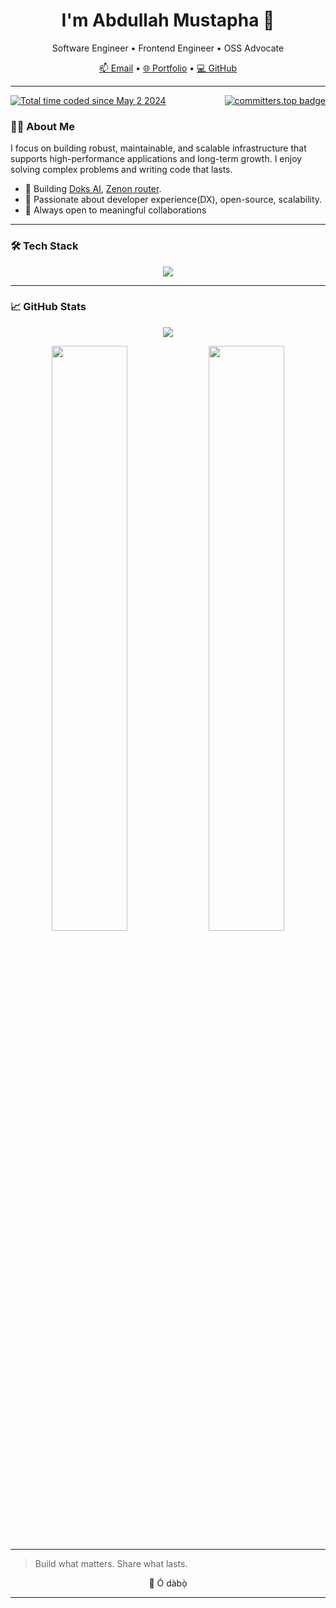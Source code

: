 <h1 align="center">I'm <strong>Abdullah Mustapha</strong> 👋</h1>
<p align="center">Software Engineer • Frontend Engineer • OSS Advocate</p>

<p align="center">
  <a href="mailto:abdullahmu4life@gmail.com">📫 Email</a> • 
  <a href="https://abdullahmustapha.xyz">🌐 Portfolio</a> • 
  <a href="https://github.com/abdullah4tech">💻 GitHub</a>
</p>

---

<div style="display: flex; flex-direction: row; justify-content: space-between; width: 100%;">
  <a href="https://wakatime.com/@97a314e8-1cbc-4a4f-b5cd-1e6f0e632957">
    <img src="https://wakatime.com/badge/user/97a314e8-1cbc-4a4f-b5cd-1e6f0e632957.svg" alt="Total time coded since May 2 2024" />
  </a>
  <a href="https://user-badge.committers.top/sierra_leone/abdullah4tech">
    <img src="https://user-badge.committers.top/sierra_leone/abdullah4tech.svg" alt="committers.top badge" />
  </a>
</div>


### 🧑‍💻 About Me

I focus on building robust, maintainable, and scalable infrastructure that supports high-performance applications and long-term growth. I enjoy solving complex problems and writing code that lasts.

- 🔨 Building [Doks AI](https://github.com/n8bird-oss/doksAI), [Zenon router](https://github.com/n8bird-oss/zenon-router).
- 🧠 Passionate about developer experience(DX), open-source, scalability.
- 🤝 Always open to meaningful collaborations

---

### 🛠 Tech Stack

<p align="center">
  <img src="https://skillicons.dev/icons?i=html,css,tailwind,js,ts,vue,nuxtjs,python,nodejs,fastapi,linux,git,github,mysql" />
</p>

---

### 📈 GitHub Stats

<p align="center">
  <img src="https://github-readme-streak-stats.herokuapp.com/?user=abdullah4tech&theme=tokyonight&hide_border=true" />
</p>

<p align="center">
  <img src="https://denvercoder1-github-readme-stats.vercel.app/api?username=abdullah4tech&show_icons=true&count_private=true&hide_border=true&theme=vue-dark" width="49%"/>
  <img src="https://denvercoder1-github-readme-stats.vercel.app/api/top-langs/?username=abdullah4tech&layout=compact&hide_border=true&theme=vue-dark" width="49%"/>
</p>

---

> Build what matters. Share what lasts.
<p align="center">👋 Ó dàbọ̀</p>

---
